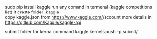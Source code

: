 sudo pip install kaggle
run any comand in termenal (kaggle competitions list) it create folder .kaggle\
copy kaggle.json from  https://www.kaggle.com/<username>/account
more details in https://github.com/Kaggle/kaggle-api

submit folder for kernal 
command kaggle kernels push  -p submit/
